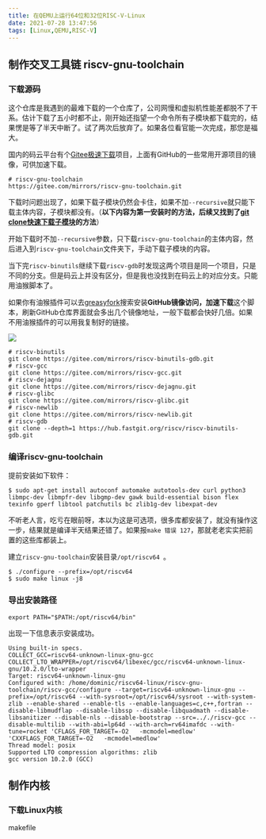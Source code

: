 ```yaml
---
title: 在QEMU上运行64位和32位RISC-V-Linux
date: 2021-07-28 13:47:56
tags: [Linux,QEMU,RISC-V]
---
```

## 制作交叉工具链 riscv-gnu-toolchain
### 下载源码
这个仓库是我遇到的最难下载的一个仓库了，公司网慢和虚拟机性能差都脱不了干系。估计下载了五小时都不止，刚开始还指望一个命令所有子模块都下载完的，结果愣是等了半天中断了。试了两次后放弃了。如果各位看官能一次完成，那您是福大。

国内的码云平台有个[Gitee极速下载](https://gitee.com/organizations/mirrors/projects)项目，上面有GitHub的一些常用开源项目的镜像，可供加速下载。
```
# riscv-gnu-toolchain
https://gitee.com/mirrors/riscv-gnu-toolchain.git
```
下载时问题出现了，如果下载子模块仍然会卡住，如果不加`--recursive`就只能下载主体内容，子模块都没有。（**以下内容为第一安装时的方法，后续又找到了[git clone快速下载子模块]()的方法**）

开始下载时不加`--recursive`参数，只下载`riscv-gnu-toolchain`的主体内容，然后进入到`riscv-gnu-toolchain`文件夹下，手动下载子模块的内容。

当下完`riscv-binutils`继续下载`riscv-gdb`时发现这两个项目是同一个项目，只是不同的分支。但是码云上并没有区分，但是我也没找到在码云上的对应分支。只能用油猴脚本了。

如果你有油猴插件可以去[greasyfork](https://greasyfork.org/zh-CN)搜索安装**GitHub镜像访问，加速下载**这个脚本，刷新GitHub仓库界面就会多出几个镜像地址，一般下载都会快好几倍。如果不用油猴插件的可以用我复制好的链接。

![](https://picbed-1311007548.cos.ap-shanghai.myqcloud.com/markdown_picbed/img/20210728155417.png)
```
# riscv-binutils
git clone https://gitee.com/mirrors/riscv-binutils-gdb.git
# riscv-gcc
git clone https://gitee.com/mirrors/riscv-gcc.git
# riscv-dejagnu
git clone https://gitee.com/mirrors/riscv-dejagnu.git
# riscv-glibc
git clone https://gitee.com/mirrors/riscv-glibc.git
# riscv-newlib
git clone https://gitee.com/mirrors/riscv-newlib.git
# riscv-gdb
git clone --depth=1 https://hub.fastgit.org/riscv/riscv-binutils-gdb.git
```
### 编译riscv-gnu-toolchain
提前安装如下软件：
```
$ sudo apt-get install autoconf automake autotools-dev curl python3 libmpc-dev libmpfr-dev libgmp-dev gawk build-essential bison flex texinfo gperf libtool patchutils bc zlib1g-dev libexpat-dev
```
不听老人言，吃亏在眼前呀，本以为这是可选项，很多库都安装了，就没有操作这一步，结果就是编译半天结果还错了。如果报`make 错误 127`，那就老老实实把前置的这些库都装上。


建立`riscv-gnu-toolchain`安装目录`/opt/riscv64 `。
```
$ ./configure --prefix=/opt/riscv64 
$ sudo make linux -j8
```
### 导出安装路径
```
export PATH="$PATH:/opt/riscv64/bin"
```
出现一下信息表示安装成功。
```
Using built-in specs.
COLLECT_GCC=riscv64-unknown-linux-gnu-gcc
COLLECT_LTO_WRAPPER=/opt/riscv64/libexec/gcc/riscv64-unknown-linux-gnu/10.2.0/lto-wrapper
Target: riscv64-unknown-linux-gnu
Configured with: /home/dominic/riscv64-linux/riscv-gnu-toolchain/riscv-gcc/configure --target=riscv64-unknown-linux-gnu --prefix=/opt/riscv64 --with-sysroot=/opt/riscv64/sysroot --with-system-zlib --enable-shared --enable-tls --enable-languages=c,c++,fortran --disable-libmudflap --disable-libssp --disable-libquadmath --disable-libsanitizer --disable-nls --disable-bootstrap --src=.././riscv-gcc --disable-multilib --with-abi=lp64d --with-arch=rv64imafdc --with-tune=rocket 'CFLAGS_FOR_TARGET=-O2   -mcmodel=medlow' 'CXXFLAGS_FOR_TARGET=-O2   -mcmodel=medlow'
Thread model: posix
Supported LTO compression algorithms: zlib
gcc version 10.2.0 (GCC) 
```

## 制作内核
### 下载Linux内核
makefile